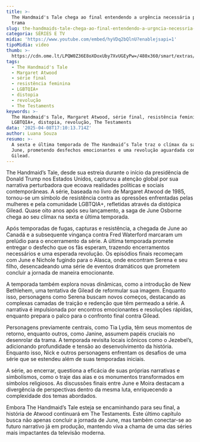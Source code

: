 ```yaml
---
title: >-
  The Handmaid's Tale chega ao final entendendo a urgência necessária para a
  trama
slug: the-handmaids-tale-chega-ao-final-entendendo-a-urgncia-necessria-para-a-trama
categoria: SÉRIES E TV
midia: 'https://www.youtube.com/embed/hyVDq2bQlnU?enablejsapi=1'
tipoMidia: video
thumb: >-
  https://cdn.ome.lt/LPQW0Z36E8oXDoxUby7XvUGEyPw=/480x360/smart/extras/conteudos/handmaids-tale-capa.jpg
tags:
  - The Handmaid's Tale
  - Margaret Atwood
  - série final
  - resistência feminina
  - LGBTQIA+
  - distopia
  - revolução
  - The Testaments
keywords: >-
  The Handmaid's Tale, Margaret Atwood, série final, resistência feminina,
  LGBTQIA+, distopia, revolução, The Testaments
data: '2025-04-08T17:10:13.714Z'
author: Luana Souza
resumo: >-
  A sexta e última temporada de The Handmaid’s Tale traz o clímax da saga de
  June, prometendo desfechos emocionantes e uma revolução aguardada contra
  Gilead.
---
```


The Handmaid’s Tale, desde sua estreia durante o início da presidência de Donald Trump nos Estados Unidos, capturou a atenção global por sua narrativa perturbadora que ecoava realidades políticas e sociais contemporâneas. A série, baseada no livro de Margaret Atwood de 1985, tornou-se um símbolo de resistência contra as opressões enfrentadas pelas mulheres e pela comunidade LGBTQIA+, refletidas através da distópica Gilead. Quase oito anos após seu lançamento, a saga de June Osborne chega ao seu clímax na sexta e última temporada. 

Após temporadas de fugas, capturas e resistência, a chegada de June ao Canadá e a subsequente vingança contra Fred Waterford marcaram um prelúdio para o encerramento da série. A última temporada promete entregar o desfecho que os fãs esperam, trazendo encerramentos necessários e uma esperada revolução. Os episódios finais recomeçam com June e Nichole fugindo para o Alasca, onde encontram Serena e seu filho, desencadeando uma série de eventos dramáticos que prometem concluir a jornada de maneira emocionante. 

A temporada também explora novas dinâmicas, como a introdução de New Bethlehem, uma tentativa de Gilead de reformular sua imagem. Enquanto isso, personagens como Serena buscam novos começos, destacando as complexas camadas de traição e redenção que têm permeado a série. A narrativa é impulsionada por encontros emocionantes e resoluções rápidas, enquanto prepara o palco para o confronto final contra Gilead. 

Personagens previamente centrais, como Tia Lydia, têm seus momentos de retorno, enquanto outros, como Janine, assumem papéis cruciais no desenrolar da trama. A temporada revisita locais icônicos como o Jezebel’s, adicionando profundidade e tensão ao desenvolvimento da história. Enquanto isso, Nick e outros personagens enfrentam os desafios de uma série que se estendeu além de suas temporadas iniciais. 

A série, ao encerrar, questiona a eficácia de suas próprias narrativas e simbolismos, como o traje das aias e os monumentos transformados em símbolos religiosos. As discussões finais entre June e Moira destacam a divergência de perspectivas dentro da mesma luta, enriquecendo a complexidade dos temas abordados. 

Embora The Handmaid’s Tale esteja se encaminhando para seu final, a história de Atwood continuará em The Testaments. Este último capítulo busca não apenas concluir a jornada de June, mas também conectar-se ao futuro narrativo já em produção, mantendo viva a chama de uma das séries mais impactantes da televisão moderna.
